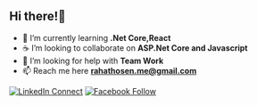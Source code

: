 <h2 align="left">Hi there!👋</h2>



- 📖 I’m currently learning **.Net Core,React**
- ☕ I’m looking to collaborate on **ASP.Net Core and Javascript**
- 🤝 I’m looking for help with **Team Work**
- 📫 Reach me here **rahathosen.me@gmail.com**



[![LinkedIn Connect](https://img.shields.io/badge/%20-Connect-black?color=14171A&labelColor=212121&logo=linkedin&logoColor=fffff0)](https://www.linkedin.com/in/rahat-hosen-83a50719b/)
[![Facebook Follow](https://img.shields.io/badge/%20-Connect-black?color=14171A&labelColor=1976d2&logo=facebook&logoColor=ffffff)](https://www.facebook.com/rahathosen.cse/)














<!--
**rahathosen/rahathosen** is a ✨ _special_ ✨ repository because its `README.md` (this file) appears on your GitHub profile.

- 👨‍💻 All of my projects are available at [https://rahathosen.github.io](https://rahathosen.github.io)

<p align="left">
<a href="https://fb.com/rahathosen.cse" target="blank"><img align="center" src="https://cdn.jsdelivr.net/npm/simple-icons@3.0.1/icons/facebook.svg" alt="rahathosen.cse" height="30" width="40" /></a>
<a href="https://linkedin.com/in/rahat-hosen-83a50719b" target="blank"><img align="center" src="https://cdn.jsdelivr.net/npm/simple-icons@3.0.1/icons/linkedin.svg" alt="rahat-hosen-83a50719b" height="30" width="40" /></a>
<a href="https://codeforces.com/profile/rahathosen.me" target="blank"><img align="center" src="https://cdn.jsdelivr.net/npm/simple-icons@3.0.1/icons/codeforces.svg" alt="rahathosen.me" height="30" width="40" /></a>
</p>


![Visitor Count](https://profile-counter.glitch.me/{rahathosen}/count.svg)

<a href="https://stackoverflow.com/users/12053385" target="blank"><img align="center" src="https://cdn.jsdelivr.net/npm/simple-icons@3.0.1/icons/stackoverflow.svg" alt="12053385" height="30" width="40" /></a>

<p><img align="left" src="https://github-readme-stats.vercel.app/api/top-langs/?username=rahathosen&langs_count=8)](https://github.com/rahathosen/github-readme-stats" alt="rahathosen" /></p>


Here are some ideas to get you started:
### Hi there 👋

- 🌱 I’m currently learning .Net Core and JavaScript
- 👯 I’m looking to collaborate on Core application
- 📫 How to reach me: [Facebook](https://www.facebook.com/rahathosen.cse/)
- 😄 Pronouns: he/him
- ⚡ Fun fact: guess what!

![Top Langs](https://github-readme-stats.vercel.app/api/top-langs/?username=rahathosen&layout=compact)

![Rahat's github stats](https://github-readme-stats.vercel.app/api?username=rahathosen&show_icons=true&theme=react )
- 🔭 I’m currently working on ...
- 🌱 I’m currently learning ...
- 👯 I’m looking to collaborate on ...
- 🤔 I’m looking for help with ...
- 💬 Ask me about ...
- 📫 How to reach me: ...
- 😄 Pronouns: he/him
- ⚡ Fun fact: ...
-->
